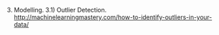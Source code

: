 3. Modelling. 
3.1) Outlier Detection.
     http://machinelearningmastery.com/how-to-identify-outliers-in-your-data/
